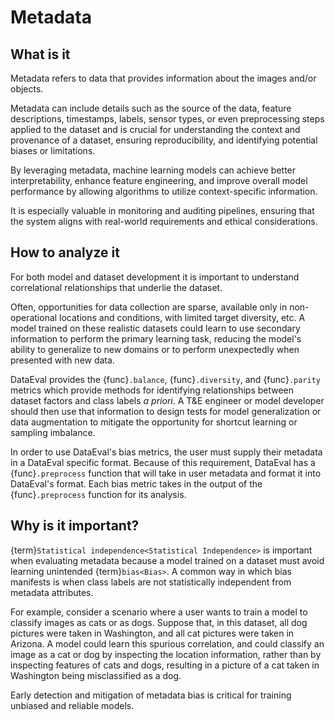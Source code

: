# Metadata

## What is it

Metadata refers to data that provides information about the images and/or objects.

Metadata can include details such as the source of the data, feature descriptions, timestamps, labels, sensor types,
or even preprocessing steps applied to the dataset and is crucial for understanding the context and provenance of a
dataset, ensuring reproducibility, and identifying potential biases or limitations.

By leveraging metadata, machine learning models can achieve better interpretability, enhance feature engineering, and
improve overall model performance by allowing algorithms to utilize context-specific information. 

It is especially valuable in monitoring and auditing pipelines, ensuring that the system aligns with real-world
requirements and ethical considerations.

## How to analyze it

For both model and dataset development it is important to understand correlational relationships that underlie the
dataset.

Often, opportunities for data collection are sparse, available only in non-operational locations and conditions, with
limited target diversity, etc. A model trained on these realistic datasets could learn to use secondary information
to perform the primary learning task, reducing the model's ability to generalize to new domains or to perform
unexpectedly when presented with new data.

DataEval provides the {func}`.balance`, {func}`.diversity`, and {func}`.parity` metrics which provide methods for
identifying relationships between dataset factors and class labels _a priori_. A T&E engineer or model developer should
then use that information to design tests for model generalization or data augmentation to mitigate the opportunity
for shortcut learning or sampling imbalance.

In order to use DataEval's bias metrics, the user must supply their metadata in a DataEval specific format. Because of
this requirement, DataEval has a {func}`.preprocess` function that will take in user metadata and format it
into DataEval's format. Each bias metric takes in the output of the {func}`.preprocess` function for its
analysis.

## Why is it important?

{term}`Statistical independence<Statistical Independence>` is important when evaluating metadata because a model
trained on a dataset must avoid learning unintended {term}`bias<Bias>`. A common way in which bias manifests is when
class labels are not statistically independent from metadata attributes.

For example, consider a scenario where a user wants to train a model to classify images as cats or as dogs.
Suppose that, in this dataset, all dog pictures were taken in Washington, and all cat pictures were taken in Arizona.
A model could learn this spurious correlation, and could classify an image as a cat or dog by inspecting the location
information, rather than by inspecting features of cats and dogs, resulting in a picture of a cat taken in Washington
being misclassified as a dog.

Early detection and mitigation of metadata bias is critical for training unbiased and reliable models.
